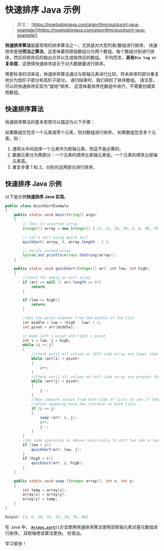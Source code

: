 # 快速排序 Java 示例

> 原文： [https://howtodoinjava.com/algorithm/quicksort-java-example/](https://howtodoinjava.com/algorithm/quicksort-java-example/)

**快速排序算法**是最常用的排序算法之一，尤其是对大型列表/数组进行排序。 快速排序是**分而治之算法**，这意味着将原始数组分为两个数组，每个数组分别进行排序，然后将排序后的输出合并以生成排序后的数组。 平均而言，**具有`O(n log n)`复杂度**，这使得快速排序适合于对大数据量进行排序。

用更标准的词来说，快速排序算法通过与枢轴元素进行比较，将未排序的部分重复地分为低阶子部分和高阶子部分。 递归结束时，我们得到了排序数组。 请注意，可以将快速排序实现为“就地”排序。 这意味着排序在数组中进行，不需要创建其他数组。

## 快速排序算法

快速排序算法的基本思想可以描述为以下步骤：

如果数组仅包含一个元素或零个元素，则对数组进行排序。 如果数组包含多个元素，则：

1.  通常从中间选择一个元素作为枢轴元素，但这不是必需的。
2.  数据元素分为两部分：一个元素的顺序比枢轴元素低，一个元素的顺序比枢轴元素高。
3.  重复步骤 1 和 2，分别对这两部分进行排序。

## 快速排序 Java 示例

以下是示例**快速排序 Java 实现**。

```java
public class QuickSortExample 
{
	public static void main(String[] args) 
	{
		// This is unsorted array
		Integer[] array = new Integer[] { 12, 13, 24, 10, 3, 6, 90, 70 };

		// Let's sort using quick sort
		quickSort( array, 0, array.length - 1 );

		// Verify sorted array
		System.out.println(Arrays.toString(array));
	}

	public static void quickSort(Integer[] arr, int low, int high) 
	{
		//check for empty or null array
		if (arr == null || arr.length == 0){
			return;
		}

		if (low >= high){
			return;
		}

		//Get the pivot element from the middle of the list
		int middle = low + (high - low) / 2;
		int pivot = arr[middle];

		// make left < pivot and right > pivot
		int i = low, j = high;
		while (i <= j) 
		{
			//Check until all values on left side array are lower than pivot
			while (arr[i] < pivot) 
			{
				i++;
			}
			//Check until all values on left side array are greater than pivot
			while (arr[j] > pivot) 
			{
				j--;
			}
			//Now compare values from both side of lists to see if they need swapping 
			//After swapping move the iterator on both lists
			if (i <= j) 
			{
				swap (arr, i, j);
				i++;
				j--;
			}
		}
		//Do same operation as above recursively to sort two sub arrays
		if (low < j){
			quickSort(arr, low, j);
		}
		if (high > i){
			quickSort(arr, i, high);
		}
	}

	public static void swap (Integer array[], int x, int y)
    {
		int temp = array[x];
		array[x] = array[y];
		array[y] = temp;
    }
}

Output: [3, 6, 10, 12, 13, 24, 70, 90]
```

在 Java 中， [**`Arrays.sort()`**](http://developer.classpath.org/doc/java/util/Arrays-source.html)方法使用快速排序算法使用双枢轴元素对基元数组进行排序。 双枢轴使该算法更快。 检查出。

学习愉快！